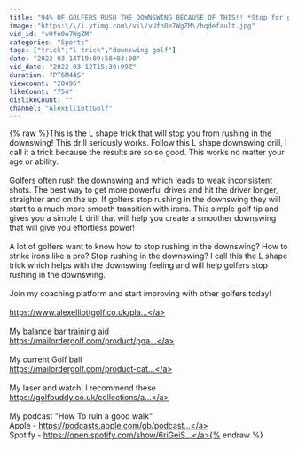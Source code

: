 ```yaml
---
title: "94% OF GOLFERS RUSH THE DOWNSWING BECAUSE OF THIS!! *Stop for good!!"
image: "https:\/\/i.ytimg.com\/vi\/vUfn0e7WgZM\/hqdefault.jpg"
vid_id: "vUfn0e7WgZM"
categories: "Sports"
tags: ["trick","l trick","downswing golf"]
date: "2022-03-14T19:09:58+03:00"
vid_date: "2022-03-12T15:30:09Z"
duration: "PT6M44S"
viewcount: "20496"
likeCount: "754"
dislikeCount: ""
channel: "AlexElliottGolf"
---
```

{% raw %}This is the L shape trick that will stop you from rushing in the downswing! This drill seriously works. Follow this L shape downswing drill, I call it a trick because the results are so so good. This works no matter your age or ability.<br /><br />Golfers often  rush the downswing and which leads to weak inconsistent shots. The best way to get more powerful drives and hit the driver longer, straighter and on the up. If golfers stop rushing in the downswing they will start to a much more smooth transition with irons. This simple golf tip and  gives you a simple L drill that will help you create a smoother downswing that will give you effortless power!<br /><br />A lot of golfers want to know how to stop rushing in the downswing? How to strike irons like a pro? Stop rushing in the downswing? I call this the L shape trick which helps with the downswing feeling and will help golfers stop rushing in the downswing. <br /><br />Join my coaching platform and start improving with other golfers today!<br /><br /><a rel="nofollow" target="blank" href="https://www.alexelliottgolf.co.uk/pla...">https://www.alexelliottgolf.co.uk/pla...</a><br /><br />My balance bar training aid <br /><a rel="nofollow" target="blank" href="https://mailordergolf.com/product/pga...">https://mailordergolf.com/product/pga...</a><br /><br />My current Golf ball <br /><a rel="nofollow" target="blank" href="https://mailordergolf.com/product-cat...">https://mailordergolf.com/product-cat...</a><br /><br />My laser and watch! I recommend these <br /><a rel="nofollow" target="blank" href="https://golfbuddy.co.uk/collections/a...">https://golfbuddy.co.uk/collections/a...</a><br /> <br />My podcast &quot;How To ruin a good walk&quot;<br />Apple -  <a rel="nofollow" target="blank" href="https://podcasts.apple.com/gb/podcast...">https://podcasts.apple.com/gb/podcast...</a><br />Spotify -  <a rel="nofollow" target="blank" href="https://open.spotify.com/show/6riGeiS...">https://open.spotify.com/show/6riGeiS...</a>{% endraw %}
